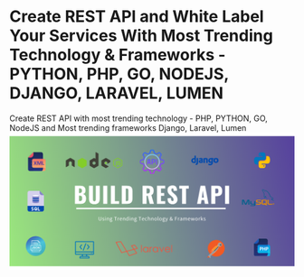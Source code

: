 # Create REST API and White Label Your Services With Most Trending Technology & Frameworks - PYTHON, PHP, GO, NODEJS, DJANGO, LARAVEL, LUMEN
Create REST API with most trending technology - PHP, PYTHON, GO, NodeJS and Most trending frameworks Django, Laravel, Lumen
![Build REST API Using Trending Technology](https://github.com/TravelXML/Create-API-PYTHON-PHP-NODEJS-GO-DJANGO-LARAVEL-LUMEN-REST-API/blob/main/images/Build%20REST%20api.png)
